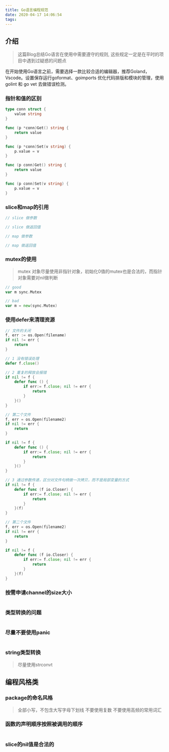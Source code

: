 ```yaml
---
title: Go语言编程规范
date: 2020-04-17 14:06:54
tags:
---
```


## 介绍

> 这篇Blog总结Go语言在使用中需要遵守的规则, 这些规定一定是在平时的项目中遇到过疑惑的问题点

在开始使用Go语言之前，需要选择一款比较合适的编辑器，推荐Goland，Vscode。设置保存运行goformat、goimports 优化代码排版和模块的管理，使用 golint 和 go vet 去做错误检测。

### 指针和值的区别

```go
type conn struct {
    value string
}

func (p *conn)Get() string {
    return value
}

func (p *conn)Set(v string) {
    p.value = v
}

func (p conn)Get() string {
    return value
}

func (p conn)Set(v string) {
    p.value = v
}
```

### slice和map的引用

```go
// slice 做参数

// slice 做返回值

// map 做参数

// map 做返回值

```

### mutex的使用

> mutex 对象尽量使用非指针对象，初始化0值的mutex也是合法的，而指针对象需要对nil做判断

```go
// good
var m sync.Mutex

// bad 
var m = new(sync.Mutex)
```

### 使用defer来清理资源

```go
// 文件的关闭
f, err := os.Open(filename)
if nil != err {
    return
}

// 1 没有错误处理
defer f.close()

// 2 重复的释放会报错
if nil != f {
    defer func () {
        if err:= f.close; nil != err {
            return
        }
    }()
}

// 第二个文件
f, err = os.Open(filename2)
if nil != err {
    return
}

if nil != f {
    defer func () {
        if err:= f.close; nil != err {
            return
        }
    }()
}

// 3 通过参数传递，区分对文件句柄做一次拷贝，而不是局部变量的方式
if nil != f {
    defer func (f io.Closer) {
        if err:= f.close; nil != err {
            return
        }
    }(f)
}

// 第二个文件
f, err = os.Open(filename2)
if nil != err {
    return
}

if nil != f {
    defer func (f io.Closer) {
        if err:= f.close; nil != err {
            return
        }
    }(f)
}

```

### 按需申请channel的size大小

```go
```

### 类型转换的问题

```go
```

### 尽量不要使用panic

```go
```

### string类型转换

> 尽量使用strconvt

## 编程风格类

### package的命名风格

> 全部小写，不包含大写字母下划线
> 不要使用复数
> 不要使用高频的常用词汇

### 函数的声明顺序按照被调用的顺序

```go
```

### slice的nil值是合法的

```go
```
